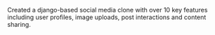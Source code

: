Created a django-based social media clone with over 10 key features including user profiles, image uploads, post interactions and content sharing.
